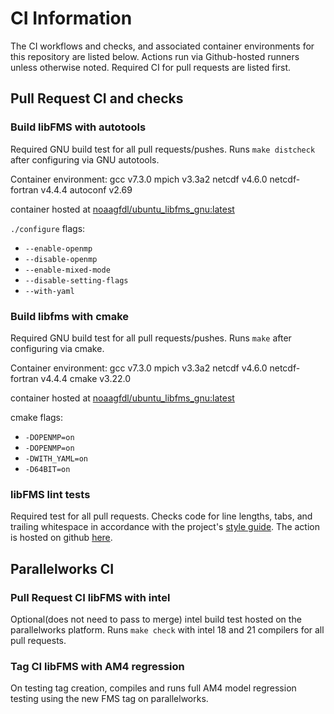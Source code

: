 # CI Information

The CI workflows and checks, and associated container environments for this repository
are listed below.
Actions run via Github-hosted runners unless otherwise noted.
Required CI for pull requests are listed first.

## Pull Request CI and checks

### Build libFMS with autotools
Required GNU build test for all pull requests/pushes.
Runs `make distcheck` after configuring via GNU autotools.

Container environment:
gcc            v7.3.0
mpich          v3.3a2
netcdf         v4.6.0
netcdf-fortran v4.4.4
autoconf       v2.69

container hosted at [noaagfdl/ubuntu_libfms_gnu:latest](https://hub.docker.com/r/noaagfdl/ubuntu_libfms_gnu)

`./configure` flags:
- `--enable-openmp`
- `--disable-openmp`
- `--enable-mixed-mode`
- `--disable-setting-flags`
- `--with-yaml`

### Build libfms with cmake
Required GNU build test for all pull requests/pushes.
Runs `make` after configuring via cmake.

Container environment:
gcc            v7.3.0
mpich          v3.3a2
netcdf         v4.6.0
netcdf-fortran v4.4.4
cmake          v3.22.0

container hosted at [noaagfdl/ubuntu_libfms_gnu:latest](https://hub.docker.com/r/noaagfdl/ubuntu_libfms_gnu)

cmake flags:
- `-DOPENMP=on`
- `-DOPENMP=on`
- `-DWITH_YAML=on`
- `-D64BIT=on`

### libFMS lint tests
Required test for all pull requests.
Checks code for line lengths, tabs, and trailing whitespace in accordance with
the project's [style guide](https://github.com/NOAA-GFDL/FMS/blob/main/CODE_STYLE.md).
The action is hosted on github [here](https://github.com/NOAA-GFDL/simple_lint).

## Parallelworks CI 

### Pull Request CI libFMS with intel
Optional(does not need to pass to merge) intel build test hosted on the parallelworks platform.
Runs `make check` with intel 18 and 21 compilers for all pull requests.

### Tag CI libFMS with AM4 regression
On testing tag creation, compiles and runs full AM4 model regression testing using the new FMS tag on parallelworks.
